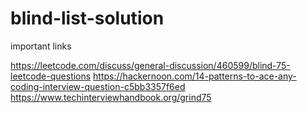 # blind-list-solution

important links


https://leetcode.com/discuss/general-discussion/460599/blind-75-leetcode-questions
https://hackernoon.com/14-patterns-to-ace-any-coding-interview-question-c5bb3357f6ed
https://www.techinterviewhandbook.org/grind75